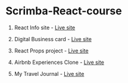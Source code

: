 # Scrimba-React-course
1. React Info site - [Live site](https://abhishake21-react-facts.netlify.app)

2. Digital Business card - [Live site](https://abhishake21-digital-card.netlify.app)

3. React Props project - [Live site](https://abhishake21-react-props.netlify.app)

4. Airbnb Experiences Clone - [Live site](https://abhishake21-airbnb-exp.netlify.app)

5. My Travel Journal - [Live site](https://abhishake21-travel-journal.netlify.app)
